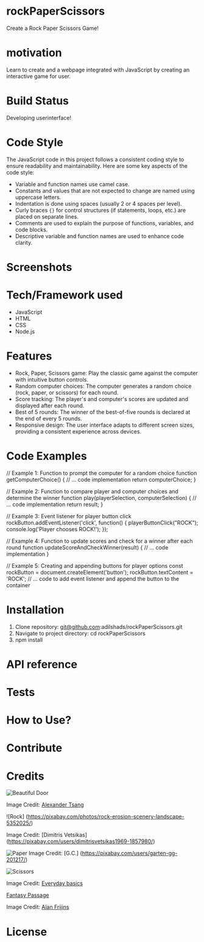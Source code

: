 # rockPaperScissors

Create a Rock Paper Scissors Game!

# motivation 

Learn to create and a webpage integrated with JavaScript by creating an interactive 
game for user.

# Build Status

Developing userinterface!

# Code Style

The JavaScript code in this project follows a consistent coding style to ensure readability and maintainability. Here are some key aspects of the code style:

- Variable and function names use camel case.
- Constants and values that are not expected to change are named using uppercase letters.
- Indentation is done using spaces (usually 2 or 4 spaces per level).
- Curly braces `{}` for control structures (if statements, loops, etc.) are placed on separate lines.
- Comments are used to explain the purpose of functions, variables, and code blocks.
- Descriptive variable and function names are used to enhance code clarity.

# Screenshots

# Tech/Framework used

- JavaScript
- HTML
- CSS
- Node.js

# Features

- Rock, Paper, Scissors game: Play the classic game against the computer with intuitive button controls.
- Random computer choices: The computer generates a random choice (rock, paper, or scissors) for each round.
- Score tracking: The player's and computer's scores are updated and displayed after each round.
- Best of 5 rounds: The winner of the best-of-five rounds is declared at the end of every 5 rounds.
- Responsive design: The user interface adapts to different screen sizes, providing a consistent experience across devices.
# Code Examples

// Example 1: Function to prompt the computer for a random choice
function getComputerChoice() {
  // ... code implementation
  return computerChoice;
}

// Example 2: Function to compare player and computer choices and determine the winner
function play(playerSelection, computerSelection) {
  // ... code implementation
  return result;
}

// Example 3: Event listener for player button click
rockButton.addEventListener('click', function() {
  playerButtonClick("ROCK");
  console.log('Player chooses ROCK!');
});

// Example 4: Function to update scores and check for a winner after each round
function updateScoreAndCheckWinner(result) {
  // ... code implementation
}

// Example 5: Creating and appending buttons for player options
const rockButton = document.createElement('button');
rockButton.textContent = 'ROCK';
// ... code to add event listener and append the button to the container

# Installation

1. Clone repository: git@github.com:adilshads/rockPaperScissors.git
2. Navigate to project directory: cd rockPaperScissors
3. npm install

# API reference

# Tests

# How to Use? 

# Contribute

# Credits
![Beautiful Door](https://unsplash.com/@alexander_tsang?utm_source=unsplash&utm_medium=referral&utm_content=creditCopyText)

Image Credit: [Alexander Tsang](https://unsplash.com/@alexander_tsang)

![Rock] (https://pixabay.com/photos/rock-erosion-scenery-landscape-5352025/)

Image Credit: [Dimitris Vetsikas] (https://pixabay.com/users/dimitrisvetsikas1969-1857980/)

![Paper](https://pixabay.com/photos/certificate-contract-document-proof-3177946/)
Image Credit: [G.C.] (https://pixabay.com/users/garten-gg-201217/)

![Scissors](https://unsplash.com/photos/i0ROGKijuek)

Image Credit: [Everyday basics](https://unsplash.com/@zanardi)

[Fantasy Passage](https://pixabay.com/illustrations/passage-entrance-ice-dimension-7685853/)

Image Credit: [Alan Frijins](https://pixabay.com/users/alanfrijns-16705522/)



# License



  